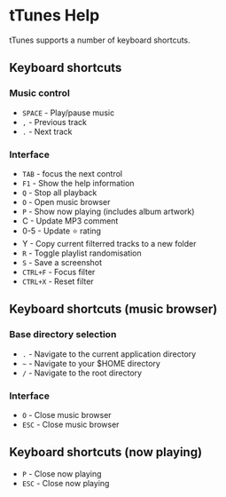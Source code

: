 # tTunes Help

tTunes supports a number of keyboard shortcuts.

## Keyboard shortcuts

### Music control

- `SPACE` - Play/pause music
- `,` - Previous track
- `.` - Next track

### Interface

- `TAB` - focus the next control
- `F1` - Show the help information
- `Q` - Stop all playback
- `O` - Open music browser
- `P` - Show now playing (includes album artwork)
-  C - Update MP3 comment
-  0-5 - Update ⭐️ rating
-  Y - Copy current filterred tracks to a new folder
- `R` - Toggle playlist randomisation
- `S` - Save a screenshot
- `CTRL+F` - Focus filter
- `CTRL+X` - Reset filter


## Keyboard shortcuts (music browser)

### Base directory selection

- `.` - Navigate to the current application directory
- `~` - Navigate to your $HOME directory
- `/` - Navigate to the root directory

### Interface

- `O` - Close music browser
- `ESC` - Close music browser

## Keyboard shortcuts (now playing)

- `P` - Close now playing
- `ESC` - Close now playing
